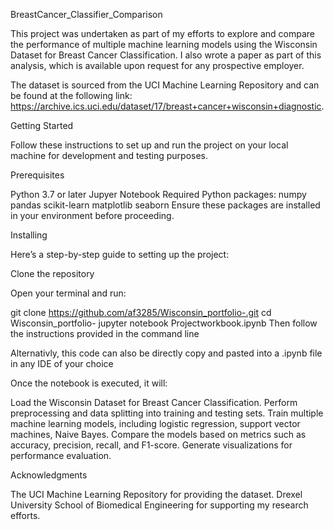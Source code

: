 BreastCancer_Classifier_Comparison

This project was undertaken as part of my efforts to explore and compare the performance of multiple machine learning models using the Wisconsin Dataset for Breast Cancer Classification. I also wrote a paper as part of this analysis, which is available upon request for any prospective employer.

The dataset is sourced from the UCI Machine Learning Repository and can be found at the following link: https://archive.ics.uci.edu/dataset/17/breast+cancer+wisconsin+diagnostic.

Getting Started

Follow these instructions to set up and run the project on your local machine for development and testing purposes.

Prerequisites

Python 3.7 or later
Jupyer Notebook
Required Python packages:
numpy
pandas
scikit-learn
matplotlib
seaborn
Ensure these packages are installed in your environment before proceeding.

Installing

Here’s a step-by-step guide to setting up the project:

Clone the repository

Open your terminal and run:

git clone https://github.com/af3285/Wisconsin_portfolio-.git
cd Wisconsin_portfolio-
jupyter notebook Projectworkbook.ipynb
Then follow the instructions provided in the command line

Alternativly, this code can also be directly copy and pasted into a .ipynb file in any IDE of your choice 

Once the notebook is executed, it will:

Load the Wisconsin Dataset for Breast Cancer Classification.
Perform preprocessing and data splitting into training and testing sets.
Train multiple machine learning models, including logistic regression, support vector machines, Naive Bayes.
Compare the models based on metrics such as accuracy, precision, recall, and F1-score.
Generate visualizations for performance evaluation.

Acknowledgments

The UCI Machine Learning Repository for providing the dataset.
Drexel University School of Biomedical Engineering for supporting my research efforts.
